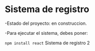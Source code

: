 <h1>Sistema de registro</h1>

-Estado del proyecto: en construccion.

-Para ejecutar el sistema, debes poner: 

```npm install react```
Sistema de registro 2
